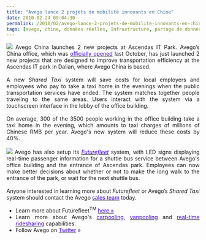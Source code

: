 ```yaml
---
title: "Avego lance 2 projets de mobilité innovants en Chine"
date: 2010-02-24 09:04:30
permalink: /2010/02/avego-lance-2-projets-de-mobilite-innovants-en-chine.html
tags: [avego, chine, données réelles, Infrastructure, partage de données]
---
```


<p style="text-align: justify"><img class="right " src="/wp-content/uploads/sites/6/2010/02/avegolance2projetsdemobilitinnovantsenchine.jpg" /> Avego China launches 2 new projects at Ascendas IT Park. Avego’s China office, which was <a href="http://avego.cmail1.com/t/r/l/uuhkky/cijuixy/c"><font color="#3e00d0">officially opened</font></a> last October, has just launched 2 new projects that are designed to improve transportation efficiency at the Ascendas IT park in Dalian, where Avego China is based.<br /><br />A new <em>Shared Taxi</em> system will save costs for local employers and employees who pay to take a taxi home in the evenings when the public transportation services have ended. The system matches together people traveling to the same areas. Users interact with the system via a touchscreen interface in the lobby of the office building.<br /><br />On average, 300 of the 3500 people working in the office building take a taxi home in the evening, which amounts to taxi charges of millions of Chinese RMB per year. Avego's new system will reduce these costs by 40%.<br /><br /><img class="right " src="/wp-content/uploads/sites/6/2010/02/avegolance2projetsdemobilitinnovantsenchine-1.jpg" /> Avego has also setup its <a href="http://avego.cmail1.com/t/r/l/uuhkky/cijuixy/q"><em><font color="#3e00d0">Futurefleet</font></em></a> system, with LED signs displaying real-time passenger information for a shuttle bus service between Avego's office building and the entrance of Ascendas park. Employees can now make better decisions about whether or not to make the long walk to the entrance of the park, or wait for the next shuttle bus. <br /><br />Anyone interested in learning more about <em>Futurefleet</em> or Avego’s <em>Shared Taxi</em> system should contact the Avego <a href="mailto:sales@avego.com"><font color="#3e00d0">sales team</font></a> today. </p> <ul> <li class="action"> <div style="text-align: justify">Learn more about Futurefleet<sup>TM</sup> <a href="http://avego.cmail1.com/t/r/l/uuhkky/cijuixy/a"><font color="#3e00d0">here »</font></a> </div> <li class="action"> <div style="text-align: justify">Learn more about Avego's <a href="http://avego.cmail1.com/t/r/l/uuhkky/cijuixy/f"><font color="#3e00d0">carpooling</font></a>, <a href="http://avego.cmail1.com/t/r/l/uuhkky/cijuixy/z"><font color="#3e00d0">vanpooling</font></a> and <a href="http://avego.cmail1.com/t/r/l/uuhkky/cijuixy/v"><font color="#3e00d0">real-time ridesharing</font></a> capabilities. </div> <li class="action"> <div style="text-align: justify">Follow Avego on <a href="http://avego.cmail1.com/t/r/l/uuhkky/cijuixy/e" title="Follow Avego on Twitter"><font color="#3e00d0">Twitter</font></a> » </div></li> </li></li></ul>
